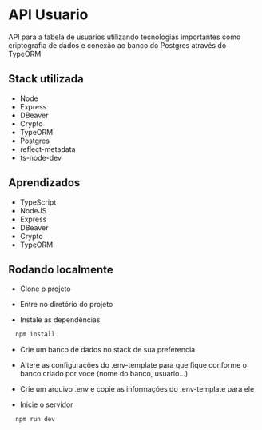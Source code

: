 
# API Usuario

API para a tabela de usuarios utilizando tecnologias importantes como criptografia de dados e conexão ao banco do Postgres através do TypeORM

## Stack utilizada

- Node
- Express
- DBeaver
- Crypto
- TypeORM
- Postgres
- reflect-metadata
- ts-node-dev

## Aprendizados

- TypeScript
- NodeJS
- Express
- DBeaver
- Crypto
- TypeORM

## Rodando localmente

- Clone o projeto

- Entre no diretório do projeto

- Instale as dependências

```bash
  npm install
```

- Crie um banco de dados no stack de sua preferencia

- Altere as configurações do .env-template para que fique conforme o banco
criado por voce (nome do banco, usuario...)

- Crie um arquivo .env e copie as informações do .env-template para ele

- Inicie o servidor

```bash
  npm run dev
```
